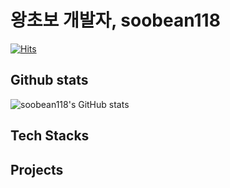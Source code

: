 # 왕초보 개발자, soobean118
[![Hits](https://hits.seeyoufarm.com/api/count/incr/badge.svg?url=https%3A%2F%2Fgithub.com%2Fsoobean118&count_bg=%23B73FFC&title_bg=%23555555&icon=&icon_color=%23E7E7E7&title=hits&edge_flat=false)](https://hits.seeyoufarm.com)

## Github stats
![soobean118's GitHub stats](https://github-readme-stats.vercel.app/api?username=soobean118)

## Tech Stacks

## Projects
